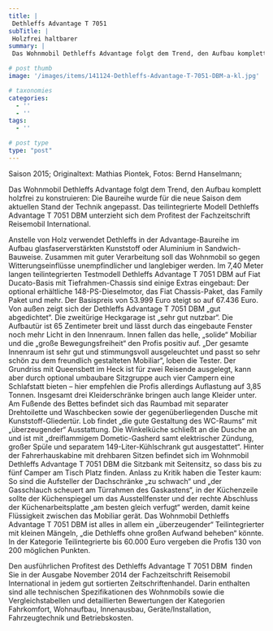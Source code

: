 ```yaml
---
title: |
 Dethleffs Advantage T 7051
subTitle: |
 Holzfrei haltbarer
summary: |
 Das Wohnmobil Dethleffs Advantage folgt dem Trend, den Aufbau komplett holzfrei zu konstruieren: Die Baureihe wurde für die neue Saison dem aktuellen Stand der Technik angepasst. Das teilintegrierte Modell Dethleffs Advantage T 7051 DBM unterzieht sich dem Profitest der Fachzeitschrift Reisemobil International.

# post thumb
image: '/images/items/141124-Dethleffs-Advantage-T-7051-DBM-a-kl.jpg'

# taxonomies
categories: 
  - ''
  - ''
tags:
  - ''

# post type
type: "post"
---
```


Saison 2015; Originaltext: Mathias Piontek, Fotos: Bernd Hanselmann;   

Das Wohnmobil Dethleffs Advantage folgt dem Trend, den Aufbau komplett holzfrei zu konstruieren: Die Baureihe wurde für die neue Saison dem aktuellen Stand der Technik angepasst. Das teilintegrierte Modell Dethleffs Advantage T 7051 DBM unterzieht sich dem Profitest der Fachzeitschrift Reisemobil International.  

Anstelle von Holz verwendet Dethleffs in der Advantage-Baureihe im Aufbau glasfaserverstärkten Kunststoff oder Aluminium in Sandwich-Bauweise. Zusammen mit guter Verarbeitung soll das Wohnmobil so gegen Witterungseinflüsse unempfindlicher und langlebiger werden. Im 7,40 Meter langen teilintegrierten Testmodell Dethleffs Advantage T 7051 DBM auf Fiat Ducato-Basis mit Tiefrahmen-Chassis sind einige Extras eingebaut: Der optional erhältliche 148-PS-Dieselmotor, das Fiat Chassis-Paket, das Family Paket und mehr. Der Basispreis von 53.999 Euro steigt so auf 67.436 Euro. Von außen zeigt sich der Dethleffs Advantage T 7051 DBM „gut abgedichtet“. Die zweitürige Heckgarage ist „sehr gut nutzbar“. Die Aufbautür ist 65 Zentimeter breit und lässt durch das eingebaute Fenster noch mehr Licht in den Innenraum. Innen fallen das helle, „solide“ Mobiliar und die „große Bewegungsfreiheit“ den Profis positiv auf. „Der gesamte Innenraum ist sehr gut und stimmungsvoll ausgeleuchtet und passt so sehr schön zu dem freundlich gestalteten Mobiliar“, loben die Tester. Der Grundriss mit Queensbett im Heck ist für zwei Reisende ausgelegt, kann aber durch optional umbaubare Sitzgruppe auch vier Campern eine Schlafstatt bieten – hier empfehlen die Profis allerdings Auflastung auf 3,85 Tonnen. Insgesamt drei Kleiderschränke bringen auch lange Kleider unter. Am Fußende des Bettes befindet sich das Raumbad mit separater Drehtoilette und Waschbecken sowie der gegenüberliegenden Dusche mit Kunststoff-Gliedertür. Lob findet „die gute Gestaltung des WC-Raums“ mit „überzeugender“ Ausstattung. Die Winkelküche schließt an die Dusche an und ist mit „dreiflammigem Dometic-Gasherd samt elektrischer Zündung, großer Spüle und separatem 149-Liter-Kühlschrank gut ausgestattet“. Hinter der Fahrerhauskabine mit drehbaren Sitzen befindet sich im Wohnmobil Dethleffs Advantage T 7051 DBM die Sitzbank mit Seitensitz, so dass bis zu fünf Camper am Tisch Platz finden. Anlass zu Kritik haben die Tester kaum: So sind die Aufsteller der Dachschränke „zu schwach“ und „der Gasschlauch scheuert am Türrahmen des Gaskastens“, in der Küchenzeile sollte der Küchenspiegel um das Ausstellfenster und der rechte Abschluss der Küchenarbeitsplatte „am besten gleich verfugt“ werden, damit keine Flüssigkeit zwischen das Mobiliar gerät. Das Wohnmobil Dethleffs Advantage T 7051 DBM ist alles in allem ein „überzeugender“ Teilintegrierter mit kleinen Mängeln, „die Dethleffs ohne großen Aufwand beheben“ könnte. In der Kategorie Teilintegrierte bis 60.000 Euro vergeben die Profis 130 von 200 möglichen Punkten.  

Den ausführlichen Profitest des Dethleffs Advantage T 7051 DBM  finden Sie in der Ausgabe November 2014 der Fachzeitschrift Reisemobil International in jedem gut sortierten Zeitschriftenhandel. Darin enthalten sind alle technischen Spezifikationen des Wohnmobils sowie die Vergleichstabellen und detaillierten Bewertungen der Kategorien Fahrkomfort, Wohnaufbau, Innenausbau, Geräte/Installation, Fahrzeugtechnik und Betriebskosten.